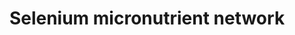 ---
annotations:
- id: PW:0000133
  parent: classic metabolic pathway
  type: Pathway Ontology
  value: selenoamino acid metabolic pathway
authors:
- MaintBot
- Egonw
- Lindarieswijk
- Eweitz
citedin: ''
communities: []
description: The selenium-centred micronutrient biological network. The most relevant
  biochemical processes related to selenium in the context of metabolism, oxidation
  and inflammation are represented. Also, the compartmental separation (intracellular
  vs. plasma) is presented, identifying the selenium centred plasma metabolome. A
  selenoprotein database exists at [selenodb.org](http://www.selenodb.org).
last-edited: 2025-08-23
ndex: null
organisms:
- Rattus norvegicus
redirect_from:
- /index.php/Pathway:WP1310
- /instance/WP1310
- /instance/WP1310_r140423
revision: r140423
schema-jsonld:
- '@context': https://schema.org/
  '@id': https://wikipathways.github.io/pathways/WP1310.html
  '@type': Dataset
  creator:
    '@type': Organization
    name: WikiPathways
  description: The selenium-centred micronutrient biological network. The most relevant
    biochemical processes related to selenium in the context of metabolism, oxidation
    and inflammation are represented. Also, the compartmental separation (intracellular
    vs. plasma) is presented, identifying the selenium centred plasma metabolome.
    A selenoprotein database exists at [selenodb.org](http://www.selenodb.org).
  keywords:
  - 15-HETE
  - 5-HPETE
  - AA (n-6)
  - ALA (n-3)
  - Alox5
  - Ascorbic acid
  - C22:5 (n-6)
  - COX1
  - COX2
  - Cat
  - Copper
  - Cysteine
  - DHA (n-3)
  - EPA (n-3)
  - F2-Isoprostane
  - FAD
  - FMN
  - Fads1
  - Fads2
  - Folic acid
  - Glutathione
  - Gpx1
  - Gpx2
  - Gpx3
  - Gpx4
  - Gpx6
  - Gsr
  - Heme
  - Homocysteine
  - Hypoxanthine
  - 'Hypoxanthine '
  - H₂O
  - H₂O₂
  - Iron
  - Kmo
  - LA (n-6)
  - Leukotriene A4
  - Leukotriene B4
  - Leukotriene C4
  - Leukotriene D4
  - Leukotriene E4
  - Leukotriene F4
  - LeukotrieneE4
  - Lipoic acid
  - Lipoxin A4
  - Lipoxin B4
  - Manganese
  - Methionine
  - 'Methionine '
  - Methionine sulfoxide
  - Mthfr
  - Mtr
  - NADP
  - NADPH
  - Niacin
  - O₂
  - PGD2
  - PGE3
  - PGF2a
  - PGG2
  - PGH2
  - PGI2
  - PNPO
  - Ptgds
  - Ptges
  - Ptgis
  - Pyridoxal 5'-phosphate
  - ROS
  - Riboflavin
  - SelR
  - SelW
  - Selenium
  - Selk
  - Sepp1
  - Sod1
  - T
  - TRXR 1
  - TRXR 2
  - TRXR 3
  - Tbxas1
  - Thioredoxin
  - Thromboxane A2
  - Thromboxane B2
  - Tromboxane A2
  - Tryptophan
  - Uric Acid
  - Vitamin B12
  - Xanthine
  - Xdh
  - Zinc
  - a-Tocopherol
  - a-tocopherol
  - glutathione disulfide
  - iPF2-alpha
  license: CC0
  name: 'Selenium micronutrient network '
seo: CreativeWork
title: 'Selenium micronutrient network '
wpid: WP1310
---